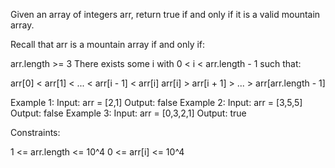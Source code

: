 Given an array of integers arr, return true if and only if it is a valid
mountain array.

Recall that arr is a mountain array if and only if:


arr.length >= 3
There exists some i with 0 < i < arr.length - 1 such that:

arr[0] < arr[1] < ... < arr[i - 1] < arr[i] 
arr[i] > arr[i + 1] > ... > arr[arr.length - 1]





Example 1:
Input: arr = [2,1]
Output: false
Example 2:
Input: arr = [3,5,5]
Output: false
Example 3:
Input: arr = [0,3,2,1]
Output: true


Constraints:


1 <= arr.length <= 10^4
0 <= arr[i] <= 10^4




